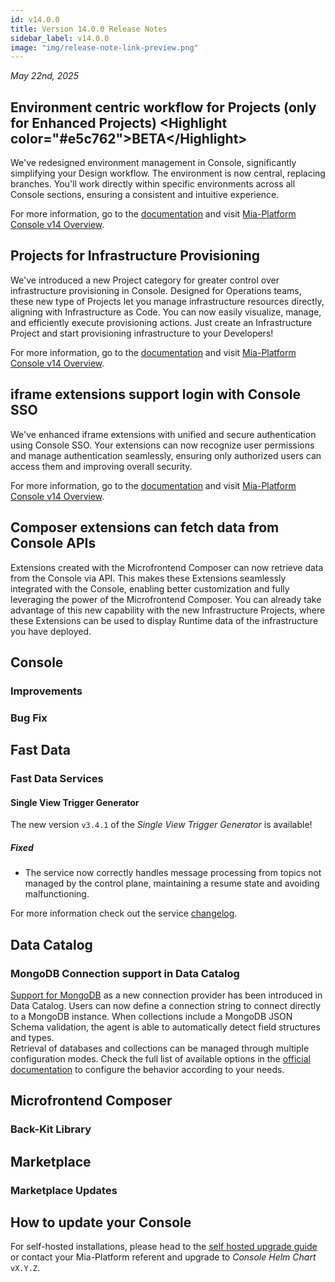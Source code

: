 ```yaml
---
id: v14.0.0
title: Version 14.0.0 Release Notes
sidebar_label: v14.0.0
image: "img/release-note-link-preview.png"
---
```


_May 22nd, 2025_

## Environment centric workflow for Projects (only for Enhanced Projects) &lt;Highlight color="#e5c762">BETA&lt;/Highlight>

We've redesigned environment management in Console, significantly simplifying your Design workflow. The environment is now central, replacing branches. You'll work directly within specific environments across all Console sections, ensuring a consistent and intuitive experience.

For more information, go to the [documentation](/) and visit [Mia-Platform Console v14 Overview](/).

## Projects for Infrastructure Provisioning

We've introduced a new Project category for greater control over infrastructure provisioning in Console. Designed for Operations teams, these new type of Projects let you manage infrastructure resources directly, aligning with Infrastructure as Code. You can now easily visualize, manage, and efficiently execute provisioning actions.
Just create an Infrastructure Project and start provisioning infrastructure to your Developers!

For more information, go to the [documentation](/) and visit [Mia-Platform Console v14 Overview](/).

## iframe extensions support login with Console SSO

We've enhanced iframe extensions with unified and secure authentication using Console SSO. Your extensions can now recognize user permissions and manage authentication seamlessly, ensuring only authorized users can access them and improving overall security.

For more information, go to the [documentation](/) and visit [Mia-Platform Console v14 Overview](/).

## Composer extensions can fetch data from Console APIs

Extensions created with the Microfrontend Composer can now retrieve data from the Console via API.
This makes these Extensions seamlessly integrated with the Console, enabling better customization and fully leveraging the power of the Microfrontend Composer.
You can already take advantage of this new capability with the new Infrastructure Projects, where these Extensions can be used to display Runtime data of the infrastructure you have deployed.

## Console

### Improvements

### Bug Fix

## Fast Data

### Fast Data Services

#### Single View Trigger Generator

The new version `v3.4.1` of the _Single View Trigger Generator_ is available!

##### Fixed

- The service now correctly handles message processing from topics not managed by the control plane, maintaining a resume state and avoiding malfunctioning.

For more information check out the service [changelog](/runtime_suite/single-view-trigger-generator/changelog.md).

## Data Catalog

### MongoDB Connection support in Data Catalog

[Support for MongoDB](/data_catalog/frontend/data_catalog_connections.mdx#mongodb) as a new connection provider has been introduced in Data Catalog. Users can now define a connection string to connect directly to a MongoDB instance. When collections include a MongoDB JSON Schema validation, the agent is able to automatically detect field structures and types.  
Retrieval of databases and collections can be managed through multiple configuration modes. Check the full list of available options in the [official documentation](/data_catalog/frontend/data_catalog_connections.mdx#mongodb-databases-settings) to configure the behavior according to your needs.

## Microfrontend Composer

### Back-Kit Library

## Marketplace

### Marketplace Updates

## How to update your Console

For self-hosted installations, please head to the [self hosted upgrade guide](/infrastructure/self-hosted/installation-chart/100_how-to-upgrade.md) or contact your Mia-Platform referent and upgrade to _Console Helm Chart_ `vX.Y.Z`.
